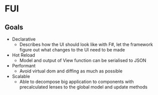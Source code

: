 # FUI

## Goals
- Declarative
    - Describes how the UI should look like with F#, let the framework figure out what changes to the UI need to be made 
- Hot Reload
    - Model and output of View function can be serialised to JSON
- Performant
    - Avoid virtual dom and diffing as much as possible
- Scalable
    -  Able to decompose big application to components with precalculated lenses to the global model and update methods